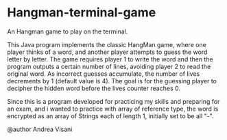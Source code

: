 # Hangman-terminal-game
An Hangman game to play on the terminal.

This Java program implements the classic HangMan game, where one player thinks of a word, and another player attempts to guess the word letter by letter.
The game requires player 1 to write the word and then the program outputs a certain number of lines, avoiding player 2 to read the original word.
As incorrect guesses accumulate, the number of lives decrements by 1 (default value is 4). 
The goal is for the guessing player to decipher the hidden word before the lives counter reaches 0.
 
Since this is a program developed for practicing my skills and preparing for an exam, and i wanted to practice with array of reference type, 
the word is encrypted as an array of Strings each of length 1, initially set to be all "-".

@author Andrea Visani
